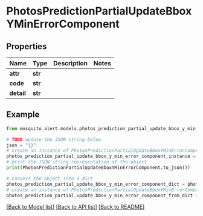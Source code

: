 # PhotosPredictionPartialUpdateBboxYMinErrorComponent


## Properties

Name | Type | Description | Notes
------------ | ------------- | ------------- | -------------
**attr** | **str** |  | 
**code** | **str** |  | 
**detail** | **str** |  | 

## Example

```python
from mosquito_alert.models.photos_prediction_partial_update_bbox_y_min_error_component import PhotosPredictionPartialUpdateBboxYMinErrorComponent

# TODO update the JSON string below
json = "{}"
# create an instance of PhotosPredictionPartialUpdateBboxYMinErrorComponent from a JSON string
photos_prediction_partial_update_bbox_y_min_error_component_instance = PhotosPredictionPartialUpdateBboxYMinErrorComponent.from_json(json)
# print the JSON string representation of the object
print(PhotosPredictionPartialUpdateBboxYMinErrorComponent.to_json())

# convert the object into a dict
photos_prediction_partial_update_bbox_y_min_error_component_dict = photos_prediction_partial_update_bbox_y_min_error_component_instance.to_dict()
# create an instance of PhotosPredictionPartialUpdateBboxYMinErrorComponent from a dict
photos_prediction_partial_update_bbox_y_min_error_component_from_dict = PhotosPredictionPartialUpdateBboxYMinErrorComponent.from_dict(photos_prediction_partial_update_bbox_y_min_error_component_dict)
```
[[Back to Model list]](../README.md#documentation-for-models) [[Back to API list]](../README.md#documentation-for-api-endpoints) [[Back to README]](../README.md)


